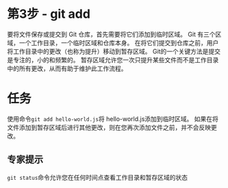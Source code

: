 # 第3步 - git add
要将文件保存或提交到 Git 仓库，首先需要将它们添加到临时区域。 Git 有三个区域，一个工作目录，一个临时区域和仓库本身。 在将它们提交到仓库之前，用户将工作目录中的更改（也称为提升）移动到暂存区域。
Git的一个关键方法是提交是专注的，小的和频繁的。 暂存区域允许您一次只提升某些文件而不是工作目录中的所有更改，从而有助于维护此工作流程。

# 任务
使用命令`git add hello-world.js`将 hello-world.js添加到临时区域。
如果在将文件添加到暂存区域后进行其他更改，则在您再次添加文件之前，并不会反映更改。

## 专家提示
`git status`命令允许您在任何时间点查看工作目录和暂存区域的状态
